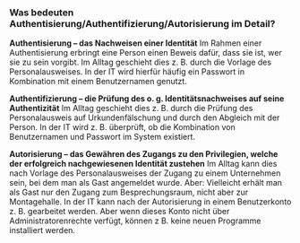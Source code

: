 ### Was bedeuten Authentisierung/Authentifizierung/Autorisierung im Detail?

**Authentisierung – das Nachweisen einer Identität** 
Im Rahmen einer Authentisierung erbringt eine Person einen Beweis dafür, dass sie ist, wer sie zu sein vorgibt. Im Alltag geschieht dies z. B. durch die Vorlage des Personalausweises. In der IT wird hierfür häufig ein Passwort in Kombination mit einem Benutzernamen genutzt.

**Authentifizierung – die Prüfung des o. g. Identitätsnachweises auf seine Authentizität**
Im Alltag geschieht dies z. B. durch die Prüfung des Personalausweis auf Urkundenfälschung und durch den Abgleich mit der Person. In der IT wird z. B. überprüft, ob die Kombination von Benutzernamen und Passwort im System existiert.

**Autorisierung – das Gewähren des Zugangs zu den Privilegien, welche der erfolgreich nachgewiesenen Identität zustehen** 
Im Alltag kann dies nach Vorlage des Personalausweises der Zugang zu einem Unternehmen sein, bei dem man als Gast angemeldet wurde. Aber: Vielleicht erhält man als Gast nur den Zugang zum Besprechungsraum, nicht aber zur Montagehalle. In der IT kann nach der Autorisierung in einem Benutzerkonto z. B. gearbeitet werden. Aber wenn dieses Konto nicht über Administratorenrechte verfügt, können z B. keine neuen Programme installiert werden.